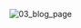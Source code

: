 ![03_blog_page](https://github.com/ysolarh/OZ_class_backend/assets/109467066/02bd1c6d-a55c-4806-8535-0c7677647368)